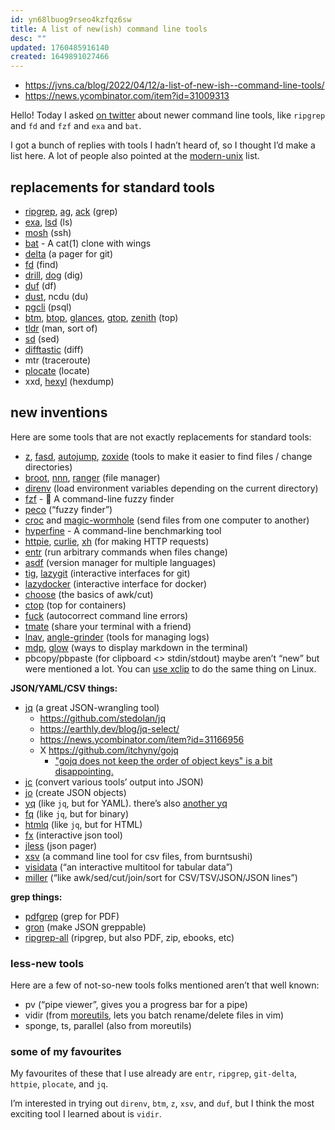 ```yaml
---
id: yn68lbuog9rseo4kzfqz6sw
title: A list of new(ish) command line tools
desc: ""
updated: 1760485916140
created: 1649891027466
---
```


- https://jvns.ca/blog/2022/04/12/a-list-of-new-ish--command-line-tools/
- https://news.ycombinator.com/item?id=31009313

Hello! Today I asked [on twitter](https://twitter.com/b0rk/status/1513903221466664962) about newer command line tools, like `ripgrep` and `fd` and `fzf` and `exa` and `bat`.

I got a bunch of replies with tools I hadn’t heard of, so I thought I’d make a list here. A lot of people also pointed at the [modern-unix](https://github.com/ibraheemdev/modern-unix) list.

## replacements for standard tools

- [ripgrep](https://github.com/BurntSushi/ripgrep/), [ag](https://github.com/ggreer/the_silver_searcher), [ack](https://github.com/beyondgrep/ack3) (grep)
- [exa](https://github.com/ogham/exa), [lsd](https://github.com/Peltoche/lsd) (ls)
- [mosh](https://mosh.org/) (ssh)
- [bat](https://github.com/sharkdp/bat) - A cat(1) clone with wings
- [delta](https://github.com/dandavison/delta) (a pager for git)
- [fd](https://github.com/sharkdp/fd) (find)
- [drill](https://www.nlnetlabs.nl/projects/ldns/about/), [dog](https://github.com/ogham/dog) (dig)
- [duf](https://github.com/muesli/duf) (df)
- [dust](https://github.com/bootandy/dust), ncdu (du)
- [pgcli](https://www.pgcli.com/) (psql)
- [btm](https://github.com/ClementTsang/bottom), [btop](https://github.com/aristocratos/btop), [glances](https://github.com/nicolargo/glances), [gtop](https://github.com/aksakalli/gtop), [zenith](https://github.com/bvaisvil/zenith) (top)
- [tldr](https://tldr.sh/) (man, sort of)
- [sd](https://github.com/chmln/sd) (sed)
- [difftastic](https://github.com/Wilfred/difftastic) (diff)
- mtr (traceroute)
- [plocate](https://plocate.sesse.net/) (locate)
- xxd, [hexyl](https://github.com/sharkdp/hexyl) (hexdump)

## new inventions

Here are some tools that are not exactly replacements for standard tools:

- [z](https://github.com/rupa/z), [fasd](https://github.com/clvv/fasd), [autojump](https://github.com/wting/autojump), [zoxide](https://github.com/ajeetdsouza/zoxide) (tools to make it easier to find files / change directories)
- [broot](https://github.com/Canop/broot), [nnn](https://github.com/jarun/nnn), [ranger](https://github.com/ranger/ranger) (file manager)
- [direnv](https://github.com/direnv/direnv) (load environment variables depending on the current directory)
- [fzf](https://github.com/junegunn/fzf) - 🌸 A command-line fuzzy finder
- [peco](https://github.com/peco/peco) (“fuzzy finder”)
- [croc](https://github.com/schollz/croc) and [magic-wormhole](https://github.com/magic-wormhole/magic-wormhole) (send files from one computer to another)
- [hyperfine](https://github.com/sharkdp/hyperfine) - A command-line benchmarking tool
- [httpie](https://httpie.io/), [curlie](https://github.com/rs/curlie), [xh](https://github.com/ducaale/xh) (for making HTTP requests)
- [entr](https://github.com/eradman/entr) (run arbitrary commands when files change)
- [asdf](https://github.com/asdf-vm/asdf) (version manager for multiple languages)
- [tig](https://github.com/jonas/tig), [lazygit](https://github.com/jesseduffield/lazygit) (interactive interfaces for git)
- [lazydocker](https://github.com/jesseduffield/lazydocker) (interactive interface for docker)
- [choose](https://github.com/theryangeary/choose) (the basics of awk/cut)
- [ctop](https://github.com/bcicen/ctop) (top for containers)
- [fuck](https://github.com/nvbn/thefuck) (autocorrect command line errors)
- [tmate](https://tmate.io/) (share your terminal with a friend)
- [lnav](https://github.com/tstack/lnav), [angle-grinder](https://github.com/rcoh/angle-grinder) (tools for managing logs)
- [mdp](https://github.com/visit1985/mdp), [glow](https://github.com/charmbracelet/glow) (ways to display markdown in the terminal)
- pbcopy/pbpaste (for clipboard <> stdin/stdout) maybe aren’t “new” but were mentioned a lot. You can [use xclip](https://stackoverflow.com/questions/5130968/how-can-i-copy-the-output-of-a-command-directly-into-my-clipboard/41843618#41843618) to do the same thing on Linux.

**JSON/YAML/CSV things:**

- [jq](https://stedolan.github.io/jq/) (a great JSON-wrangling tool)
  - https://github.com/stedolan/jq
  - https://earthly.dev/blog/jq-select/
  - https://news.ycombinator.com/item?id=31166956
  - X https://github.com/itchyny/gojq
    - ["gojq does not keep the order of object keys" is a bit disappointing.](https://news.ycombinator.com/item?id=32542752)
- [jc](https://github.com/kellyjonbrazil/jc) (convert various tools’ output into JSON)
- [jo](https://github.com/jpmens/jo) (create JSON objects)
- [yq](https://github.com/mikefarah/yq) (like `jq`, but for YAML). there’s also [another yq](https://github.com/kislyuk/yq)
- [fq](https://github.com/wader/fq) (like `jq`, but for binary)
- [htmlq](https://github.com/mgdm/htmlq) (like `jq`, but for HTML)
- [fx](https://github.com/antonmedv/fx) (interactive json tool)
- [jless](https://github.com/PaulJuliusMartinez/jless) (json pager)
- [xsv](https://github.com/BurntSushi/xsv) (a command line tool for csv files, from burntsushi)
- [visidata](https://www.visidata.org/) (“an interactive multitool for tabular data”)
- [miller](https://github.com/johnkerl/miller) (“like awk/sed/cut/join/sort for CSV/TSV/JSON/JSON lines”)

**grep things:**

- [pdfgrep](https://pdfgrep.org/) (grep for PDF)
- [gron](https://github.com/tomnomnom/gron) (make JSON greppable)
- [ripgrep-all](https://github.com/phiresky/ripgrep-all) (ripgrep, but also PDF, zip, ebooks, etc)

### less-new tools

Here are a few of not-so-new tools folks mentioned aren’t that well known:

- pv (“pipe viewer”, gives you a progress bar for a pipe)
- vidir (from [moreutils](https://joeyh.name/code/moreutils), lets you batch rename/delete files in vim)
- sponge, ts, parallel (also from moreutils)

### some of my favourites

My favourites of these that I use already are `entr`, `ripgrep`, `git-delta`, `httpie`, `plocate`, and `jq`.

I’m interested in trying out `direnv`, `btm`, `z`, `xsv`, and `duf`, but I think the most exciting tool I learned about is `vidir`.
